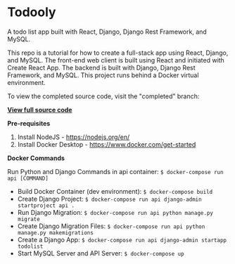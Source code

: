 Todooly
========

A todo list app built with React, Django, Django Rest Framework, and MySQL.

This repo is a tutorial for how to create a full-stack app using React, Django, and MySQL. The front-end web client is built using React and initiated with Create React App. The backend is built with Django, Django Rest Framework, and MySQL. This project runs behind a Docker virtual environment.

To view the completed source code, visit the "completed" branch:

[**View full source code**](https://github.com/rashadrussell/todooly/tree/completed)

**Pre-requisites**
1. Install NodeJS - https://nodejs.org/en/
2. Install Docker Desktop - https://www.docker.com/get-started

**Docker Commands**

Run Python and Django Commands in api container: `$ docker-compose run api [COMMAND]`

- Build Docker Container (dev environment): `$ docker-compose build`
- Create Django Project: `$ docker-compose run api django-admin startproject api .`
- Run Django Migration: `$ docker-compose run api python manage.py migrate`
- Create Django Migration Files: `$ docker-compose run api python manage.py makemigrations`
- Create a Django App: `$ docker-compose run api django-admin startapp todolist`
- Start MySQL Server and API Server: `$ docker-compose up`

